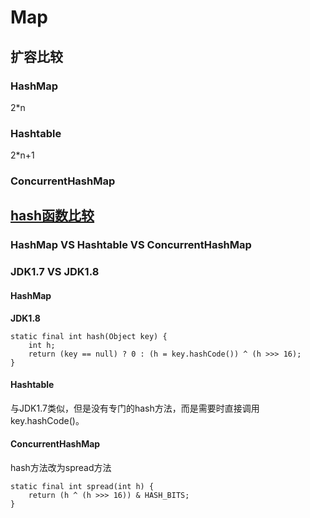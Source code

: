 # Map

## 扩容比较

### HashMap

2*n

### Hashtable

2*n+1

### ConcurrentHashMap

## [hash函数比较](https://hollischuang.github.io/toBeTopJavaer/#/basics/java-basic/hash-in-hashmap)

### HashMap VS Hashtable VS ConcurrentHashMap

### JDK1.7 VS JDK1.8

#### HashMap

**JDK1.8**

```
static final int hash(Object key) {
    int h;
    return (key == null) ? 0 : (h = key.hashCode()) ^ (h >>> 16);
}
```

#### Hashtable

与JDK1.7类似，但是没有专门的hash方法，而是需要时直接调用key.hashCode()。

#### ConcurrentHashMap

hash方法改为spread方法

```
static final int spread(int h) {
    return (h ^ (h >>> 16)) & HASH_BITS;
}
```